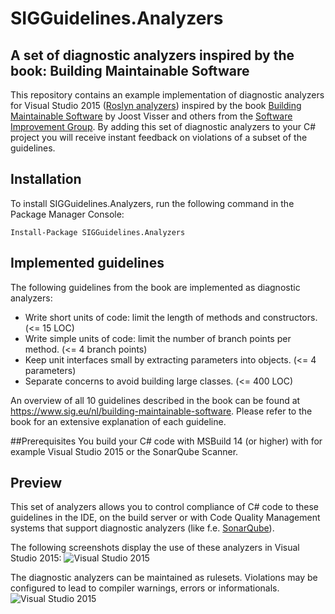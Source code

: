 # SIGGuidelines.Analyzers
## A set of diagnostic analyzers inspired by the book: Building Maintainable Software
This repository contains an example implementation of diagnostic analyzers for Visual Studio 2015 ([Roslyn analyzers](https://msdn.microsoft.com/en-us/magazine/dn879356.aspx)) inspired by the book [Building Maintainable Software](http://shop.oreilly.com/product/0636920049159.do) by Joost Visser and others from the [Software Improvement Group](https://www.sig.eu). By adding this set of diagnostic analyzers to your C# project you will receive instant feedback on violations of a subset of the guidelines.

## Installation
To install SIGGuidelines.Analyzers, run the following command in the Package Manager Console:

`Install-Package SIGGuidelines.Analyzers`

## Implemented guidelines

The following guidelines from the book are implemented as diagnostic analyzers:

- Write short units of code: limit the length of methods and constructors. (<= 15 LOC)
- Write simple units of code: limit the number of branch points per method. (<= 4 branch points)
- Keep unit interfaces small by extracting parameters into objects. (<= 4 parameters)
- Separate concerns to avoid building large classes. (<= 400 LOC)

An overview of all 10 guidelines described in the book can be found at https://www.sig.eu/nl/building-maintainable-software.
Please refer to the book for an extensive explanation of each guideline.

##Prerequisites
You build your C# code with MSBuild 14 (or higher) with for example Visual Studio 2015 or the SonarQube Scanner.

## Preview

This set of analyzers allows you to control compliance of C# code to these guidelines in the IDE, on the build server or with Code Quality Management systems that support diagnostic analyzers (like f.e. [SonarQube](http://www.sonarqube.org/)).

The following screenshots display the use of these analyzers in Visual Studio 2015:
![Visual Studio 2015](https://github.com/p3pijn/SIGGuidelines.Analyzers/raw/master/Screenshot1.PNG "Visual Studio 2015")

The diagnostic analyzers can be maintained as rulesets. Violations may be configured to lead to compiler warnings, errors or informationals.
![Visual Studio 2015](https://github.com/p3pijn/SIGGuidelines.Analyzers/raw/master/Screenshot2.PNG "Visual Studio 2015")



